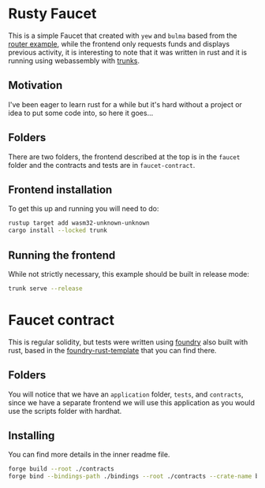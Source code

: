 # Rusty Faucet

This is a simple Faucet that created with `yew` and `bulma` based from the [router example](https://github.com/yewstack/yew/tree/master/examples/router), while the frontend only requests funds and displays previous activity, it is interesting to note that it was written in rust and it is running using webassembly with [trunks](https://trunkrs.dev/).

## Motivation

I've been eager to learn rust for a while but it's hard without a project or idea to put some code into, so here it goes...

## Folders

There are two folders, the frontend described at the top is in the `faucet` folder and the contracts and tests are in `faucet-contract`.

## Frontend installation

To get this up and running you will need to do:

```bash
rustup target add wasm32-unknown-unknown
cargo install --locked trunk
```

## Running the frontend

While not strictly necessary, this example should be built in release mode:

```bash
trunk serve --release
```

# Faucet contract

This is regular solidity, but tests were written using [foundry](https://github.com/gakonst/foundry) also built with rust, based in the [foundry-rust-template](https://github.com/gakonst/foundry-rust-template) that you can find there.

## Folders

You will notice that we have an `application` folder, `tests`, and `contracts`, since we have a separate frontend we will use this application as you would use the scripts folder with hardhat.

## Installing

You can find more details in the inner readme file.

```bash
forge build --root ./contracts
forge bind --bindings-path ./bindings --root ./contracts --crate-name bindings
```
